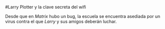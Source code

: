#Larry Plotter y la clave secreta del wifi

Desde que en *Matrix* hubo un bug, la escuela se encuentra asediada por un virus
contra el que *Larry* y sus amigos deberán luchar.
